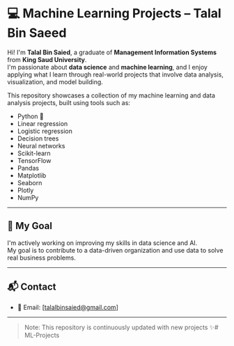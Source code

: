 # 💻 Machine Learning Projects – Talal Bin Saeed

Hi! I'm **Talal Bin Saied**, a graduate of **Management Information Systems** from **King Saud University**.  
I'm passionate about **data science** and **machine learning**, and I enjoy applying what I learn through real-world projects that involve data analysis, visualization, and model building.

This repository showcases a collection of my machine learning and data analysis projects, built using tools such as:
- Python 🐍
- Linear regression
- Logistic regression
- Decision trees
- Neural networks
- Scikit-learn
- TensorFlow
- Pandas
- Matplotlib
- Seaborn
- Plotly
- NumPy
---

## 🚀 My Goal

I'm actively working on improving my skills in data science and AI.  
My goal is to contribute to a data-driven organization and use data to solve real business problems.

---

## 📬 Contact

- 📧 Email: [talalbinsaied@gmail.com]  


---

> Note: This repository is continuously updated with new projects ✨# ML-Projects
